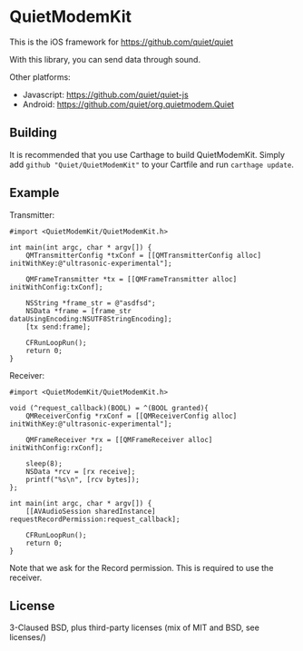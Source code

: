 QuietModemKit
==============

This is the iOS framework for https://github.com/quiet/quiet

With this library, you can send data through sound.

Other platforms:
* Javascript: https://github.com/quiet/quiet-js
* Android: https://github.com/quiet/org.quietmodem.Quiet

Building
--------------
It is recommended that you use Carthage to build QuietModemKit. Simply add `github "Quiet/QuietModemKit"` to your Cartfile and run `carthage update`.

Example
--------------
Transmitter:
```
#import <QuietModemKit/QuietModemKit.h>

int main(int argc, char * argv[]) {
    QMTransmitterConfig *txConf = [[QMTransmitterConfig alloc] initWithKey:@"ultrasonic-experimental"];

    QMFrameTransmitter *tx = [[QMFrameTransmitter alloc] initWithConfig:txConf];

    NSString *frame_str = @"asdfsd";
    NSData *frame = [frame_str dataUsingEncoding:NSUTF8StringEncoding];
    [tx send:frame];

    CFRunLoopRun();
    return 0;
}

```

Receiver:
```
#import <QuietModemKit/QuietModemKit.h>

void (^request_callback)(BOOL) = ^(BOOL granted){
    QMReceiverConfig *rxConf = [[QMReceiverConfig alloc] initWithKey:@"ultrasonic-experimental"];

    QMFrameReceiver *rx = [[QMFrameReceiver alloc] initWithConfig:rxConf];

    sleep(8);
    NSData *rcv = [rx receive];
    printf("%s\n", [rcv bytes]);
};

int main(int argc, char * argv[]) {
    [[AVAudioSession sharedInstance] requestRecordPermission:request_callback];

    CFRunLoopRun();
    return 0;
}
```

Note that we ask for the Record permission. This is required to use the receiver.

License
--------------
3-Claused BSD, plus third-party licenses (mix of MIT and BSD, see licenses/)
